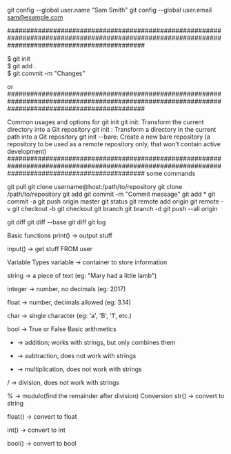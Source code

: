 git config --global user.name "Sam Smith"
git config --global user.email sam@example.com

####################################################################################################################################################

$ git init      
$ git add .     
$ git commit -m "Changes"

or
####################################################################################################################################################

Common usages and options for git init
git init: Transform the current directory into a Git repository
git init <directory>: Transform a directory in the current path into a Git repository
git init --bare: Create a new bare repository (a repository to be used as a remote repository only, that won't contain active development)
####################################################################################################################################################
some commands

git pull
git clone username@host:/path/to/repository
git clone /path/to/repository
git add <filename>
git commit -m "Commit message"
git add *
git commit -a
git push origin master
git status
git remote add origin <server>
git remote -v
git checkout -b <branchname>
git checkout <branchname>
git branch
git branch -d <branchname>
git push --all origin

git diff
git diff --base <filename>
git diff <sourcebranch>
git log



Basic functions
print() -> output stuff

input() -> get stuff FROM user

Variable Types
variable -> container to store information

string -> a piece of text (eg: "Mary had a little lamb")

integer -> number, no decimals (eg: 2017)

float -> number, decimals allowed (eg: 3.14)

char -> single character (eg: 'a', 'B', '1', etc.)

bool -> True or False
Basic arithmetics
+ -> addition; works with strings, but only combines them

- -> subtraction, does not work with strings

* -> multiplication, does not work with strings

/ -> division, does not work with strings

% -> modulo(find the remainder after division)
Conversion
str() -> convert to string

float() -> convert to float

int() -> convert to int

bool() -> convert to bool
